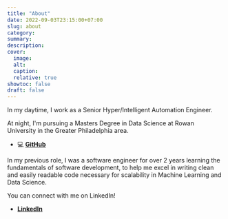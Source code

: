 ```yaml
---
title: "About"
date: 2022-09-03T23:15:00+07:00
slug: about
category:
summary:
description:
cover:
  image:
  alt:
  caption:
  relative: true
showtoc: false
draft: false
---
```


In my daytime, I work as a Senior Hyper/Intelligent Automation Engineer.

At night, I'm pursuing a Masters Degree in Data Science at Rowan University in the Greater Philadelphia area.
- 💻 [**GitHub**](https://github.com/)

In my previous role, I was a software engineer for over 2 years learning the fundamentals of software development, to help me excel in writing clean and easily readable code necessary for scalability in Machine Learning and Data Science.

You can connect with me on LinkedIn!
- [**LinkedIn**](https://www.linkedin.com/in/rvaleno/)

